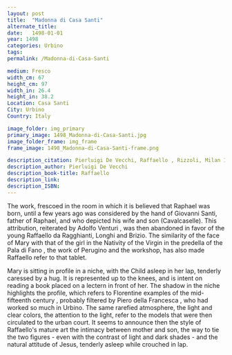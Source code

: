 ```yaml
---
layout: post
title:  "Madonna di Casa Santi"
alternate_title:
date:   1498-01-01
year: 1498
categories: Urbino
tags:
permalink: /Madonna-di-Casa-Santi

medium: Fresco
width_cm: 67
height_cm: 97
width_in: 26.4
height_in: 38.2
Location: Casa Santi
City: Urbino
Country: Italy

image_folder: img_primary
primary_image: 1498_Madonna-di-Casa-Santi.jpg
image_folder_frame: img_frame
frame_image: 1498_Madonna-di-Casa-Santi-frame.png

description_citation: Pierluigi De Vecchi, Raffaello , Rizzoli, Milan 1975.
description_author: Pierluigi De Vecchi
description_book-title: Raffaello
description_link:
description_ISBN:
---
```


The work, frescoed in the room in which it is believed that Raphael was born, until a few years ago was considered by the hand of Giovanni Santi, father of Raphael, and who depicted his wife and son (Cavalcaselle). This attribution, reiterated by Adolfo Venturi , was then abandoned in favor of the young Raffaello da Ragghianti, Longhi and Brizio. The similarity of the face of Mary with that of the girl in the Nativity of the Virgin in the predella of the Pala di Fano , the work of Perugino and the workshop, has also made Raffaello refer to that tablet.

Mary is sitting in profile in a niche, with the Child asleep in her lap, tenderly caressed by a hug. It is represented up to the knees, and is intent on reading a book placed on a lectern in front of her. The shadow in the niche highlights the profile, which refers to Florentine examples of the mid- fifteenth century , probably filtered by Piero della Francesca , who had worked so much in Urbino. The same rarefied atmosphere, the light and clear colors, the attention to the light, refer to the models that were then circulated to the urban court. It seems to announce then the style of Raffaello's mature art the intimacy between mother and son, the way to tie the two figures - even with the contrast of light and dark shades - and the natural attitude of Jesus, tenderly asleep while crouched in lap.
